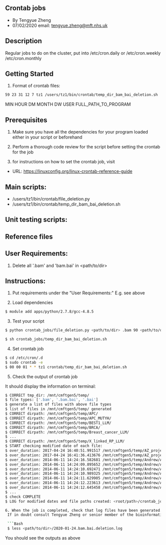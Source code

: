 ## Crontab jobs
  - By Tengyue Zheng
  - 07/02/2020
  email: tengyue.zheng@mft.nhs.uk

## Description
  
  Regular jobs to do on the cluster, put into /etc/cron.daily or /etc/cron.weekly /etc/cron.monthly

## Getting Started

  1. Format of crontab files:
  ```Bash
  59 23 31 12 7 tz1 /users/tz1/bin/crontab/temp_dir_bam_bai_deletion.sh
  ```
  MIN HOUR DM MONTH DW USER FULL_PATH_TO_PROGRAM

## Prerequisites
  1. Make sure you have all the dependencies for your program loaded either in your script or beforehand

  2. Perform a thorough code review for the script before setting the crontab for the job

  3. for instructions on how to set the crontab job, visit
  - URL: https://linuxconfig.org/linux-crontab-reference-guide

## Main scripts:
  - /users/tz1/bin/crontab/file_deletion.py
  - /users/tz1/bin/crontab/temp_dir_bam_bai_deletion.sh

## Unit testing scripts:
  
  
## Reference files


## User Requirements:

  1. Delete all '.bam' and 'bam.bai' in <path/to/dir>

## Instructions:

  1. Put requirements under the "User Requirements:"
  E.g. see above
  
  2. Load dependencies

  ```Bash
  $ module add apps/python/2.7.8/gcc-4.8.5
  ``` 
  3. Test your script

  ```Bash
  $ python crontab_jobs/file_deletion.py <path/to/dir> .bam 90 <path/to/dir>/2020-01-24.bam.deletion.log

  $ sh crontab_jobs/temp_dir_bam_bai_deletion.sh
  ```

  4. Set crontab job
  ```Bash
  $ cd /etc/cron/.d
  $ sudo crontab -e 
  $ 00 00 01 * * tz1 crontab/temp_dir_bam_bai_deletion.sh
  ```
  5. Check the output of crontab job

  It should display the information on terminal:

  ```Bash
  $ CORRECT tmp_dir: /mnt/cmftgen5/temp/
  $ file types: ['.bam', '.bam.bai', '.bai']
  $ generate a list of files with above file types
  $ list of files in /mnt/cmftgen5/temp/ generated
  $ CORRECT dirpath: /mnt/cmftgen5/temp/APC/
  $ CORRECT dirpath: /mnt/cmftgen5/temp/APC_MUTYH/
  $ CORRECT dirpath: /mnt/cmftgen5/temp/BEST1_LLM/
  $ CORRECT dirpath: /mnt/cmftgen5/temp/BRCA/
  $ CORRECT dirpath: /mnt/cmftgen5/temp/Breast_cancer_LLM/
  $ ...
  $ CORRECT dirpath: /mnt/cmftgen5/temp/X_linked_RP_LLM/
  $ START checking modified date of each file:
  $ over_duration: 2017-04-24 16:40:51.991517 /mnt/cmftgen5/temp/AZ_project/WS64688/118BM13.sorted.nodup.bam
  $ over_duration: 2017-04-24 16:41:36.413676 /mnt/cmftgen5/temp/AZ_project/WS64688/142M13B.sorted.nodup.bam
  $ over_duration: 2014-06-11 14:24:16.582681 /mnt/cmftgen5/temp/Andrew/AZ/WS59488/AZ1.sorted.nodup.bam
  $ over_duration: 2014-06-11 14:24:09.895652 /mnt/cmftgen5/temp/Andrew/AZ/WS59488/AZ10.sorted.nodup.bam
  $ over_duration: 2014-06-11 14:24:10.692471 /mnt/cmftgen5/temp/Andrew/AZ/WS59488/AZ11.sorted.nodup.bam
  $ over_duration: 2014-06-11 14:24:10.989325 /mnt/cmftgen5/temp/Andrew/AZ/WS59488/AZ12.sorted.nodup.bam
  $ over_duration: 2014-06-11 14:24:11.629905 /mnt/cmftgen5/temp/Andrew/AZ/WS59488/AZ13.sorted.nodup.bam
  $ over_duration: 2014-06-11 14:24:12.223613 /mnt/cmftgen5/temp/Andrew/AZ/WS59488/AZ14.sorted.nodup.bam
  $ over_duration: 2014-06-11 14:24:12.645458 /mnt/cmftgen5/temp/Andrew/AZ/WS59488/AZ15.sorted.nodup.bam
  $ ...
  $ check COMPLETE
  $ LOG for modified dates and file paths created: <root/path>/crontab_jobs/2020-01-24.bam.bai.deletion.log```

6. When the job is completed, check that log files have been generated.
   If in doubt consult Tengyue Zheng or senior member of the bioinformatics team.

   ```Bash
   $ less <path/to/dir>/2020-01-24.bam.bai.deletion.log
   ```

   You should see the outputs as above

